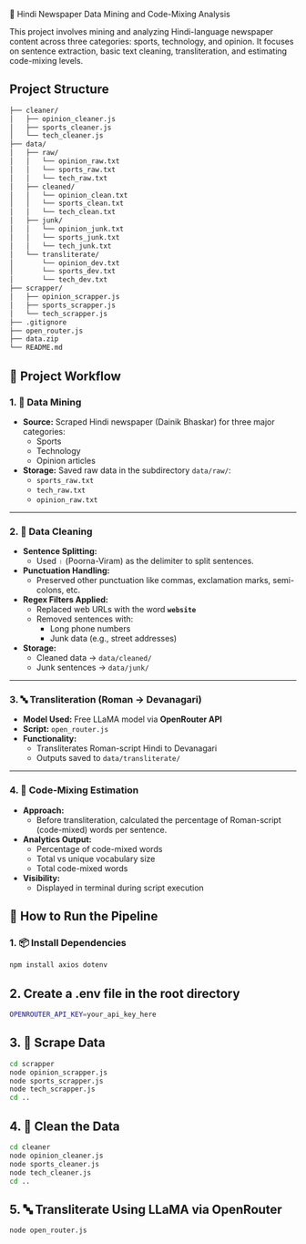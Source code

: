 📰 Hindi Newspaper Data Mining and Code-Mixing Analysis

This project involves mining and analyzing Hindi-language newspaper content across three categories: sports, technology, and opinion. It focuses on sentence extraction, basic text cleaning, transliteration, and estimating code-mixing levels.

## Project Structure
```bash
├── cleaner/
│   ├── opinion_cleaner.js       
│   ├── sports_cleaner.js        
│   └── tech_cleaner.js         
├── data/
│   ├── raw/
│   │   └── opinion_raw.txt
│   │   └── sports_raw.txt
│   │   └── tech_raw.txt
│   ├── cleaned/
│   │   └── opinion_clean.txt
│   │   └── sports_clean.txt
│   │   └── tech_clean.txt
│   ├── junk/
│   │   └── opinion_junk.txt
│   │   └── sports_junk.txt
│   │   └── tech_junk.txt
│   └── transliterate/
│       └── opinion_dev.txt
│       └── sports_dev.txt
│       └── tech_dev.txt
├── scrapper/
│   ├── opinion_scrapper.js       
│   ├── sports_scrapper.js        
│   └── tech_scrapper.js         
├── .gitignore
├── open_router.js
├── data.zip 
└── README.md
```

## 📌 Project Workflow

### 1. 📰 Data Mining

- **Source:** Scraped Hindi newspaper (Dainik Bhaskar) for three major categories:
  - Sports
  - Technology
  - Opinion articles
- **Storage:** Saved raw data in the subdirectory `data/raw/`:
  - `sports_raw.txt`
  - `tech_raw.txt`
  - `opinion_raw.txt`

---

### 2. 🧹 Data Cleaning

- **Sentence Splitting:** 
  - Used `।` (Poorna-Viram) as the delimiter to split sentences.
- **Punctuation Handling:** 
  - Preserved other punctuation like commas, exclamation marks, semi-colons, etc.
- **Regex Filters Applied:**
  - Replaced web URLs with the word **`website`**
  - Removed sentences with:
    - Long phone numbers
    - Junk data (e.g., street addresses)
- **Storage:**
  - Cleaned data → `data/cleaned/`
  - Junk sentences → `data/junk/`

---

### 3. 🔤 Transliteration (Roman → Devanagari)

- **Model Used:** Free LLaMA model via **OpenRouter API**
- **Script:** `open_router.js`
- **Functionality:** 
  - Transliterates Roman-script Hindi to Devanagari
  - Outputs saved to `data/transliterate/`

---

### 4. 🔎 Code-Mixing Estimation

- **Approach:**
  - Before transliteration, calculated the percentage of Roman-script (code-mixed) words per sentence.
- **Analytics Output:**
  - Percentage of code-mixed words
  - Total vs unique vocabulary size
  - Total code-mixed words
- **Visibility:** 
  - Displayed in terminal during script execution


## 🚀 How to Run the Pipeline

### 1. 📦 Install Dependencies

```bash
npm install axios dotenv
```

## 2. Create a .env file in the root directory
```bash
OPENROUTER_API_KEY=your_api_key_here
```

## 3. 📰 Scrape Data
```bash
cd scrapper
node opinion_scrapper.js
node sports_scrapper.js
node tech_scrapper.js
cd ..
```

## 4. 🧹 Clean the Data
```bash
cd cleaner
node opinion_cleaner.js
node sports_cleaner.js
node tech_cleaner.js
cd ..
```

## 5. 🔤 Transliterate Using LLaMA via OpenRouter
```bash
node open_router.js
```